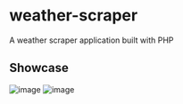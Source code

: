 # weather-scraper
A weather scraper application built with PHP

## Showcase
![image](https://github.com/DanielBankss/weather-scraper/assets/53154978/bff3ba0c-4c23-4bd3-9069-0023fe9e9bd6)
![image](https://github.com/DanielBankss/weather-scraper/assets/53154978/75be2b14-93d4-4b74-9b5b-8a5280d818f9)

